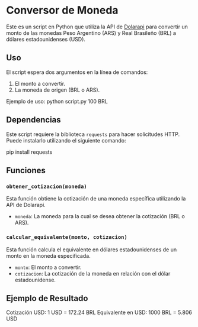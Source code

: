# Conversor de Moneda

Este es un script en Python que utiliza la API de [Dolarapi](https://dolarapi.com/docs/) para convertir un monto de las monedas Peso Argentino (ARS) y Real Brasileño (BRL) a dólares estadounidenses (USD).

## Uso

El script espera dos argumentos en la línea de comandos:
1. El monto a convertir.
2. La moneda de origen (BRL o ARS).

Ejemplo de uso:
python script.py 100 BRL

## Dependencias

Este script requiere la biblioteca `requests` para hacer solicitudes HTTP. Puede instalarlo utilizando el siguiente comando:

pip install requests

## Funciones

### `obtener_cotizacion(moneda)`

Esta función obtiene la cotización de una moneda específica utilizando la API de Dolarapi.

- `moneda`: La moneda para la cual se desea obtener la cotización (BRL o ARS).

### `calcular_equivalente(monto, cotizacion)`

Esta función calcula el equivalente en dólares estadounidenses de un monto en la moneda especificada.

- `monto`: El monto a convertir.
- `cotizacion`: La cotización de la moneda en relación con el dólar estadounidense.

## Ejemplo de Resultado

Cotización USD: 1 USD = 172.24 BRL
Equivalente en USD: 1000 BRL = 5.806 USD
